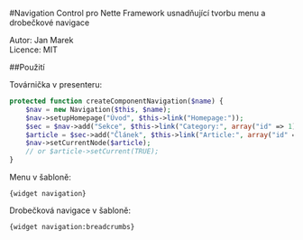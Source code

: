 ﻿#Navigation
Control pro Nette Framework usnadňující tvorbu menu a drobečkové navigace

Autor: Jan Marek  
Licence: MIT

##Použití

Továrnička v presenteru:
```php
protected function createComponentNavigation($name) {
	$nav = new Navigation($this, $name);
	$nav->setupHomepage("Úvod", $this->link("Homepage:"));
	$sec = $nav->add("Sekce", $this->link("Category:", array("id" => 1)));
	$article = $sec->add("Článek", $this->link("Article:", array("id" => 1)));
	$nav->setCurrentNode($article);
	// or $article->setCurrent(TRUE);
}
```

Menu v šabloně:
```latte
{widget navigation}
```

Drobečková navigace v šabloně:
```latte
{widget navigation:breadcrumbs}
```